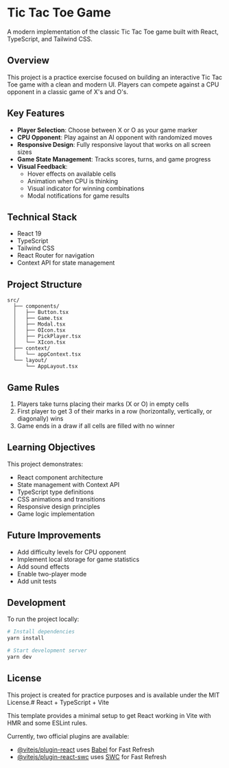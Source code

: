 # Tic Tac Toe Game

A modern implementation of the classic Tic Tac Toe game built with React, TypeScript, and Tailwind CSS.

## Overview

This project is a practice exercise focused on building an interactive Tic Tac Toe game with a clean and modern UI. Players can compete against a CPU opponent in a classic game of X's and O's.

## Key Features

- **Player Selection**: Choose between X or O as your game marker
- **CPU Opponent**: Play against an AI opponent with randomized moves
- **Responsive Design**: Fully responsive layout that works on all screen sizes
- **Game State Management**: Tracks scores, turns, and game progress
- **Visual Feedback**: 
  - Hover effects on available cells
  - Animation when CPU is thinking
  - Visual indicator for winning combinations
  - Modal notifications for game results

## Technical Stack

- React 19
- TypeScript
- Tailwind CSS
- React Router for navigation
- Context API for state management

## Project Structure

```
src/
  ├── components/
  │   ├── Button.tsx
  │   ├── Game.tsx
  │   ├── Modal.tsx
  │   ├── OIcon.tsx
  │   ├── PickPlayer.tsx
  │   └── XIcon.tsx
  ├── context/
  │   └── appContext.tsx
  └── layout/
      └── AppLayout.tsx
```

## Game Rules

1. Players take turns placing their marks (X or O) in empty cells
2. First player to get 3 of their marks in a row (horizontally, vertically, or diagonally) wins
3. Game ends in a draw if all cells are filled with no winner

## Learning Objectives

This project demonstrates:
- React component architecture
- State management with Context API
- TypeScript type definitions
- CSS animations and transitions
- Responsive design principles
- Game logic implementation

## Future Improvements

- Add difficulty levels for CPU opponent
- Implement local storage for game statistics
- Add sound effects
- Enable two-player mode
- Add unit tests

## Development

To run the project locally:

```bash
# Install dependencies
yarn install

# Start development server
yarn dev
```

## License

This project is created for practice purposes and is available under the MIT License.# React + TypeScript + Vite

This template provides a minimal setup to get React working in Vite with HMR and some ESLint rules.

Currently, two official plugins are available:

- [@vitejs/plugin-react](https://github.com/vitejs/vite-plugin-react/blob/main/packages/plugin-react) uses [Babel](https://babeljs.io/) for Fast Refresh
- [@vitejs/plugin-react-swc](https://github.com/vitejs/vite-plugin-react/blob/main/packages/plugin-react-swc) uses [SWC](https://swc.rs/) for Fast Refresh

